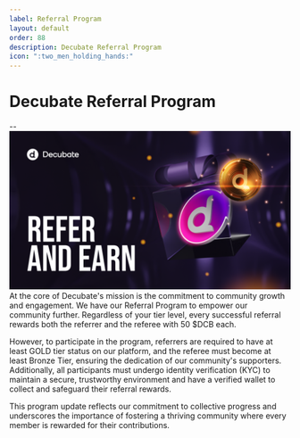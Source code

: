 ```yaml
---
label: Referral Program
layout: default
order: 88
description: Decubate Referral Program
icon: ":two_men_holding_hands:"
---
```

# Decubate Referral Program
--![](../static\Referral-system.png)
At the core of Decubate's mission is the commitment to community growth and engagement. We have our Referral Program to empower our community further. Regardless of your tier level, every successful referral rewards both the referrer and the referee with 50 $DCB each.

However, to participate in the program, referrers are required to have at least GOLD tier status on our platform, and the referee must become at least Bronze Tier, ensuring the dedication of our community's supporters. Additionally, all participants must undergo identity verification (KYC) to maintain a secure, trustworthy environment and have a verified wallet to collect and safeguard their referral rewards.

This program update reflects our commitment to collective progress and underscores the importance of fostering a thriving community where every member is rewarded for their contributions.